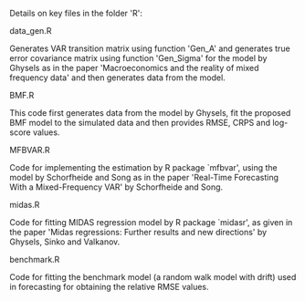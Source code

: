 Details on key files in the folder 'R':

data_gen.R

Generates VAR transition matrix using function 'Gen_A' and generates true error covariance matrix using function 'Gen_Sigma' for the model by Ghysels as in the paper 'Macroeconomics and the reality of mixed frequency data' and then generates data from the model.

BMF.R

This code first generates data from the model by Ghysels, fit the proposed BMF model to the simulated data and then provides RMSE, CRPS and log-score values.

MFBVAR.R

Code for implementing the estimation by R package `mfbvar', using the model by Schorfheide and Song as in the paper 'Real-Time Forecasting With a Mixed-Frequency VAR' by Schorfheide and Song.

midas.R

Code for fitting MIDAS regression model by R package `midasr', as given in the paper 'Midas regressions: Further results and new directions' by Ghysels, Sinko and Valkanov.

benchmark.R

Code for fitting the benchmark model (a random walk model with drift) used in forecasting for obtaining the relative RMSE values.
